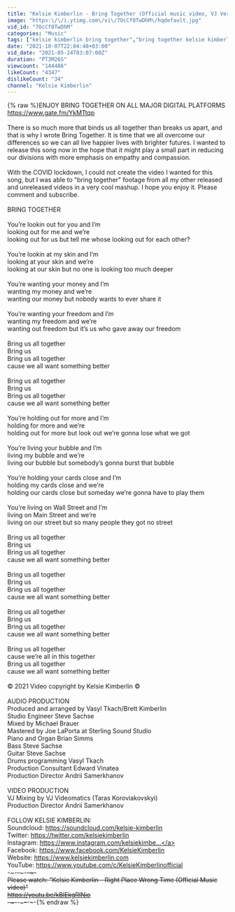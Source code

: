 ```yaml
---
title: "Kelsie Kimberlin - Bring Together (Official music video, VJ Version)"
image: "https:\/\/i.ytimg.com\/vi\/7OcCf8TwDhM\/hqdefault.jpg"
vid_id: "7OcCf8TwDhM"
categories: "Music"
tags: ["kelsie kimberlin bring together","bring together kelsie kimberlin","kelsie kimberlin bring together lyrics"]
date: "2021-10-07T22:04:48+03:00"
vid_date: "2021-05-24T03:07:00Z"
duration: "PT3M26S"
viewcount: "144486"
likeCount: "4347"
dislikeCount: "34"
channel: "Kelsie Kimberlin"
---
```

{% raw %}ENJOY BRING TOGETHER ON ALL MAJOR DIGITAL PLATFORMS <a rel="nofollow" target="blank" href="https://www.gate.fm/YkMTtqp">https://www.gate.fm/YkMTtqp</a><br /><br />There is so much more that binds us all together than breaks us apart, and that is why I wrote Bring Together.  It is time that we all overcome our differences so we can all live happier lives with brighter futures.  I wanted to release this song now in the hope that it might play a small part in reducing our divisions with more emphasis on empathy and compassion.  <br /> <br />With the COVID lockdown, I could not create the video I wanted for this song, but I was able to &quot;bring together&quot; footage from all my other released and unreleased videos in a very cool mashup.  I hope you enjoy it.  Please comment and subscribe.<br /><br />BRING TOGETHER<br /><br />You’re lookin out for you and I’m <br />looking out for me and we’re <br />looking out for us but tell me whose looking out for each other?<br /><br />You’re lookin at my skin and I’m <br />looking at your skin and we’re <br />looking at our skin but no one is looking too much deeper<br /><br />You’re wanting your money and I’m <br />wanting my money and we’re <br />wanting our money but nobody wants to ever share it<br /><br />You’re wanting your freedom and I’m <br />wanting my freedom and we’re <br />wanting out freedom but it’s us who gave away our freedom<br /><br />Bring us all together <br />Bring us<br />Bring us all together <br />cause we all want something better<br /><br />Bring us all together <br />Bring us<br />Bring us all together <br />cause we all want something better<br /><br />You’re holding out for more and I’m<br />holding for more and we’re <br />holding out for more but look out we’re gonna lose what we got<br /><br />You’re living your bubble and I’m <br />living my bubble and we’re <br />living our bubble but somebody’s gonna burst that bubble<br /><br />You’re holding your cards close and I’m<br />holding my cards close and we’re <br />holding our cards close but someday we’re gonna have to play them<br /><br />You’re living on Wall Street and I’m <br />living on Main Street and we’re <br />living on our street but so many people they got no street<br /><br />Bring us all together <br />Bring us<br />Bring us all together <br />cause we all want something better<br /><br />Bring us all together <br />Bring us<br />Bring us all together <br />cause we all want something better<br /><br />Bring us all together <br />Bring us<br />Bring us all together <br />cause we all want something better<br /><br />Bring us all together <br />cause we’re all in this together<br />Bring us all together <br />cause we all want something better<br /><br />© 2021 Video copyright by Kelsie Kimberlin ©<br /><br />AUDIO PRODUCTION<br />Produced and arranged by Vasyl Tkach/Brett Kimberlin <br />Studio Engineer Steve Sachse<br />Mixed by Michael Brauer <br />Mastered by Joe LaPorta at Sterling Sound Studio<br />Piano and Organ Brian Simms<br />Bass Steve Sachse <br />Guitar Steve Sachse<br />Drums programming Vasyl Tkach<br />Production Consultant Edward Vinatea<br />Production Director Andrii Samerkhanov<br /><br />VIDEO PRODUCTION<br />VJ Mixing by VJ Videomatics (Taras Koroviakovskyi)<br />Production Director Andrii Samerkhanov<br /><br />FOLLOW KELSIE KIMBERLIN: <br />Soundcloud: <a rel="nofollow" target="blank" href="https://soundcloud.com/kelsie-kimberlin">https://soundcloud.com/kelsie-kimberlin</a> <br />Twitter: <a rel="nofollow" target="blank" href="https://twitter.com/kelsiekimberlin">https://twitter.com/kelsiekimberlin</a> <br />Instagram: <a rel="nofollow" target="blank" href="https://www.instagram.com/kelsiekimbe...">https://www.instagram.com/kelsiekimbe...</a> <br />Facebook: <a rel="nofollow" target="blank" href="https://www.facebook.com/KelsieKimberlin">https://www.facebook.com/KelsieKimberlin</a> <br />Website: <a rel="nofollow" target="blank" href="https://www.kelsiekimberlin.com">https://www.kelsiekimberlin.com</a><br />YouTube: <a rel="nofollow" target="blank" href="https://www.youtube.com/c/KelsieKimberlinofficial">https://www.youtube.com/c/KelsieKimberlinofficial</a><br />-~-~~-~~~-~~-~-<br />Please watch: &quot;Kelsie Kimberlin - Right Place Wrong Time (Official Music video)&quot; <br /><a rel="nofollow" target="blank" href="https://youtu.be/kBlEkgRINio">https://youtu.be/kBlEkgRINio</a><br />-~-~~-~~~-~~-~-{% endraw %}
